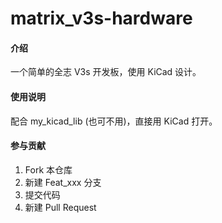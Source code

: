 # matrix_v3s-hardware

#### 介绍
一个简单的全志 V3s 开发板，使用 KiCad 设计。

#### 使用说明

配合 my_kicad_lib (也可不用)，直接用 KiCad 打开。

#### 参与贡献

1.  Fork 本仓库
2.  新建 Feat_xxx 分支
3.  提交代码
4.  新建 Pull Request
